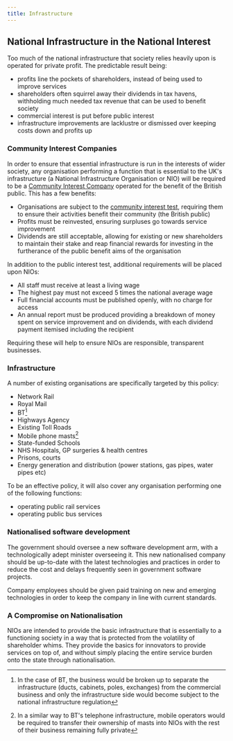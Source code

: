 ```yaml
---
title: Infrastructure
---
```


## National Infrastructure in the National Interest

Too much of the national infrastructure that society relies heavily upon is operated for private profit. The predictable result being:

* profits line the pockets of shareholders, instead of being used to improve services
* shareholders often squirrel away their dividends in tax havens, withholding much needed tax revenue that can be used to benefit society
* commercial interest is put before public interest
* infrastructure improvements are lacklustre or dismissed over keeping costs down and profits up

### Community Interest Companies

In order to ensure that essential infrastructure is run in the interests of wider society, any organisation performing a function that is essential to the UK's infrastructure (a National Infrastructure Organisation or NIO) will be required to be a [Community Interest Company](https://en.wikipedia.org/wiki/Community_interest_company) operated for the benefit of the British public. This has a few benefits:

* Organisations are subject to the [community interest test](https://www.gov.uk/government/uploads/system/uploads/attachment_data/file/211744/13-781-community-interest-companies-guidance-chapter-4-creating-a-cic.pdf), requiring them to ensure their activities benefit their community (the British public)
* Profits must be reinvested, ensuring surpluses go towards service improvement
* Dividends are still acceptable, allowing for existing or new shareholders to maintain their stake and reap financial rewards for investing in the furtherance of the public benefit aims of the organisation

In addition to the public interest test, additional requirements will be placed upon NIOs:

* All staff must receive at least a living wage
* The highest pay must not exceed 5 times the national average wage
* Full financial accounts must be published openly, with no charge for access
* An annual report must be produced providing a breakdown of money spent on service improvement and on dividends, with each dividend payment itemised including the recipient

Requiring these will help to ensure NIOs are responsible, transparent businesses.

### Infrastructure

A number of existing organisations are specifically targeted by this policy:

* Network Rail
* Royal Mail
* BT[^bt]
* Highways Agency
* Existing Toll Roads
* Mobile phone masts[^mobile-masts]
* State-funded Schools
* NHS Hospitals, GP surgeries & health centres
* Prisons, courts
* Energy generation and distribution (power stations, gas pipes, water pipes etc)

[^bt]: In the case of BT, the business would be broken up to separate the infrastructure (ducts, cabinets, poles, exchanges) from the commercial business and only the infrastructure side would become subject to the national infrastructure regulation

[^mobile-masts]: In a similar way to BT's telephone infrastructure, mobile operators would be required to transfer their ownership of masts into NIOs with the rest of their business remaining fully private


To be an effective policy, it will also cover any organisation performing one of the following functions:

* operating public rail services
* operating public bus services


### Nationalised software development
The government should oversee a new software development arm, with a technologically adept minister overseeing it. This new nationalised company should be up-to-date with the latest technologies and practices in order to reduce the cost and delays frequently seen in government software projects.

Company employees should be given paid training on new and emerging technologies in order to keep the company in line with current standards.



### A Compromise on Nationalisation

NIOs are intended to provide the basic infrastructure that is essentially to a functioning society in a way that is protected from the volatility of shareholder whims. They provide the basics for innovators to provide services on top of, and without simply placing the entire service burden onto the state through nationalisation.
